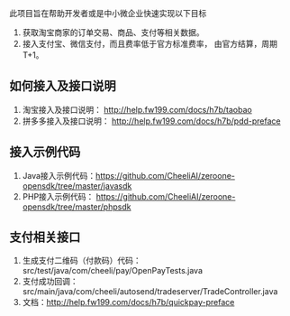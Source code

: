 此项目旨在帮助开发者或是中小微企业快速实现以下目标
1. 获取淘宝商家的订单交易、商品、支付等相关数据。
2. 接入支付宝、微信支付，而且费率低于官方标准费率， 由官方结算，周期T+1。 
 

## 如何接入及接口说明
 
1. 淘宝接入及接口说明： http://help.fw199.com/docs/h7b/taobao
2. 拼多多接入及接口说明： http://help.fw199.com/docs/h7b/pdd-preface

## 接入示例代码
1. Java接入示例代码：https://github.com/CheeliAI/zeroone-opensdk/tree/master/javasdk
2. PHP接入示例代码： https://github.com/CheeliAI/zeroone-opensdk/tree/master/phpsdk

## 支付相关接口

1. 生成支付二维码（付款码）代码： src/test/java/com/cheeli/pay/OpenPayTests.java
2. 支付成功回调： src/main/java/com/cheeli/autosend/tradeserver/TradeController.java
3. 文档：http://help.fw199.com/docs/h7b/quickpay-preface

